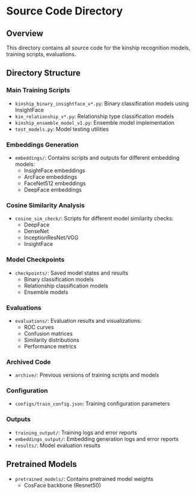 # Source Code Directory

## Overview
This directory contains all source code for the kinship recognition models, training scripts, evaluations.

## Directory Structure

### Main Training Scripts
- `kinship_binary_insightface_v*.py`: Binary classification models using InsightFace
- `kin_relationship_v*.py`: Relationship type classification models
- `kinship_ensemble_model_v1.py`: Ensemble model implementation
- `test_models.py`: Model testing utilities

### Embeddings Generation
- `embeddings/`: Contains scripts and outputs for different embedding models:
  - InsightFace embeddings
  - ArcFace embeddings
  - FaceNet512 embeddings
  - DeepFace embeddings

### Cosine Similarity Analysis
- `cosine_sim_check/`: Scripts for different model similarity checks:
  - DeepFace
  - DenseNet
  - InceptionResNet/VGG
  - InsightFace

### Model Checkpoints
- `checkpoints/`: Saved model states and results
  - Binary classification models
  - Relationship classification models
  - Ensemble models

### Evaluations
- `evaluations/`: Evaluation results and visualizations:
  - ROC curves
  - Confusion matrices
  - Similarity distributions
  - Performance metrics

### Archived Code
- `archive/`: Previous versions of training scripts and models

### Configuration
- `configs/train_config.json`: Training configuration parameters

### Outputs
- `training_output/`: Training logs and error reports
- `embeddings_output/`: Embedding generation logs and error reports
- `results/`: Model evaluation results

## Pretrained Models
- `pretrained_models/`: Contains pretrained model weights
  - CosFace backbone (Resnet50)

